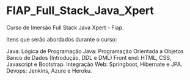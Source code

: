 # FIAP_Full_Stack_Java_Xpert
Curso de Imersão Full Stack Java Xpert - Fiap.

Itens que serão abordados durante o curso:

Java: Lógica de Programação
Java: Programação Orientada a Objetos
Banco de Dados (Introdução, DDL e DML)
Front end: HTML, CSS, Javascript e Bootstrap.
Integração Web: Springboot, Hibernate e JPA.
Devops: Jenkins, Azure e Heroku.
